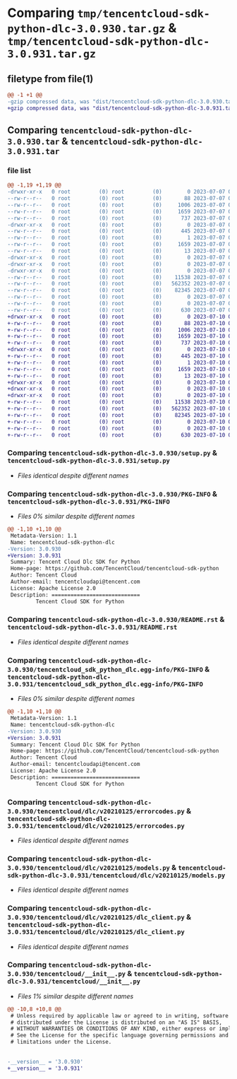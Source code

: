 # Comparing `tmp/tencentcloud-sdk-python-dlc-3.0.930.tar.gz` & `tmp/tencentcloud-sdk-python-dlc-3.0.931.tar.gz`

## filetype from file(1)

```diff
@@ -1 +1 @@
-gzip compressed data, was "dist/tencentcloud-sdk-python-dlc-3.0.930.tar", last modified: Fri Jul  7 00:22:30 2023, max compression
+gzip compressed data, was "dist/tencentcloud-sdk-python-dlc-3.0.931.tar", last modified: Mon Jul 10 00:39:08 2023, max compression
```

## Comparing `tencentcloud-sdk-python-dlc-3.0.930.tar` & `tencentcloud-sdk-python-dlc-3.0.931.tar`

### file list

```diff
@@ -1,19 +1,19 @@
-drwxr-xr-x   0 root         (0) root         (0)        0 2023-07-07 00:22:30.000000 tencentcloud-sdk-python-dlc-3.0.930/
--rw-r--r--   0 root         (0) root         (0)       88 2023-07-07 00:22:30.000000 tencentcloud-sdk-python-dlc-3.0.930/setup.cfg
--rw-r--r--   0 root         (0) root         (0)     1006 2023-07-07 00:22:29.000000 tencentcloud-sdk-python-dlc-3.0.930/setup.py
--rw-r--r--   0 root         (0) root         (0)     1659 2023-07-07 00:22:30.000000 tencentcloud-sdk-python-dlc-3.0.930/PKG-INFO
--rw-r--r--   0 root         (0) root         (0)      737 2023-07-07 00:22:29.000000 tencentcloud-sdk-python-dlc-3.0.930/README.rst
-drwxr-xr-x   0 root         (0) root         (0)        0 2023-07-07 00:22:30.000000 tencentcloud-sdk-python-dlc-3.0.930/tencentcloud_sdk_python_dlc.egg-info/
--rw-r--r--   0 root         (0) root         (0)      445 2023-07-07 00:22:30.000000 tencentcloud-sdk-python-dlc-3.0.930/tencentcloud_sdk_python_dlc.egg-info/SOURCES.txt
--rw-r--r--   0 root         (0) root         (0)        1 2023-07-07 00:22:30.000000 tencentcloud-sdk-python-dlc-3.0.930/tencentcloud_sdk_python_dlc.egg-info/dependency_links.txt
--rw-r--r--   0 root         (0) root         (0)     1659 2023-07-07 00:22:30.000000 tencentcloud-sdk-python-dlc-3.0.930/tencentcloud_sdk_python_dlc.egg-info/PKG-INFO
--rw-r--r--   0 root         (0) root         (0)       13 2023-07-07 00:22:30.000000 tencentcloud-sdk-python-dlc-3.0.930/tencentcloud_sdk_python_dlc.egg-info/top_level.txt
-drwxr-xr-x   0 root         (0) root         (0)        0 2023-07-07 00:22:30.000000 tencentcloud-sdk-python-dlc-3.0.930/tencentcloud/
-drwxr-xr-x   0 root         (0) root         (0)        0 2023-07-07 00:22:30.000000 tencentcloud-sdk-python-dlc-3.0.930/tencentcloud/dlc/
-drwxr-xr-x   0 root         (0) root         (0)        0 2023-07-07 00:22:30.000000 tencentcloud-sdk-python-dlc-3.0.930/tencentcloud/dlc/v20210125/
--rw-r--r--   0 root         (0) root         (0)    11538 2023-07-07 00:22:29.000000 tencentcloud-sdk-python-dlc-3.0.930/tencentcloud/dlc/v20210125/errorcodes.py
--rw-r--r--   0 root         (0) root         (0)   562352 2023-07-07 00:22:29.000000 tencentcloud-sdk-python-dlc-3.0.930/tencentcloud/dlc/v20210125/models.py
--rw-r--r--   0 root         (0) root         (0)    82345 2023-07-07 00:22:29.000000 tencentcloud-sdk-python-dlc-3.0.930/tencentcloud/dlc/v20210125/dlc_client.py
--rw-r--r--   0 root         (0) root         (0)        0 2023-07-07 00:22:29.000000 tencentcloud-sdk-python-dlc-3.0.930/tencentcloud/dlc/v20210125/__init__.py
--rw-r--r--   0 root         (0) root         (0)        0 2023-07-07 00:22:29.000000 tencentcloud-sdk-python-dlc-3.0.930/tencentcloud/dlc/__init__.py
--rw-r--r--   0 root         (0) root         (0)      630 2023-07-07 00:22:29.000000 tencentcloud-sdk-python-dlc-3.0.930/tencentcloud/__init__.py
+drwxr-xr-x   0 root         (0) root         (0)        0 2023-07-10 00:39:08.000000 tencentcloud-sdk-python-dlc-3.0.931/
+-rw-r--r--   0 root         (0) root         (0)       88 2023-07-10 00:39:08.000000 tencentcloud-sdk-python-dlc-3.0.931/setup.cfg
+-rw-r--r--   0 root         (0) root         (0)     1006 2023-07-10 00:39:08.000000 tencentcloud-sdk-python-dlc-3.0.931/setup.py
+-rw-r--r--   0 root         (0) root         (0)     1659 2023-07-10 00:39:08.000000 tencentcloud-sdk-python-dlc-3.0.931/PKG-INFO
+-rw-r--r--   0 root         (0) root         (0)      737 2023-07-10 00:39:08.000000 tencentcloud-sdk-python-dlc-3.0.931/README.rst
+drwxr-xr-x   0 root         (0) root         (0)        0 2023-07-10 00:39:08.000000 tencentcloud-sdk-python-dlc-3.0.931/tencentcloud_sdk_python_dlc.egg-info/
+-rw-r--r--   0 root         (0) root         (0)      445 2023-07-10 00:39:08.000000 tencentcloud-sdk-python-dlc-3.0.931/tencentcloud_sdk_python_dlc.egg-info/SOURCES.txt
+-rw-r--r--   0 root         (0) root         (0)        1 2023-07-10 00:39:08.000000 tencentcloud-sdk-python-dlc-3.0.931/tencentcloud_sdk_python_dlc.egg-info/dependency_links.txt
+-rw-r--r--   0 root         (0) root         (0)     1659 2023-07-10 00:39:08.000000 tencentcloud-sdk-python-dlc-3.0.931/tencentcloud_sdk_python_dlc.egg-info/PKG-INFO
+-rw-r--r--   0 root         (0) root         (0)       13 2023-07-10 00:39:08.000000 tencentcloud-sdk-python-dlc-3.0.931/tencentcloud_sdk_python_dlc.egg-info/top_level.txt
+drwxr-xr-x   0 root         (0) root         (0)        0 2023-07-10 00:39:08.000000 tencentcloud-sdk-python-dlc-3.0.931/tencentcloud/
+drwxr-xr-x   0 root         (0) root         (0)        0 2023-07-10 00:39:08.000000 tencentcloud-sdk-python-dlc-3.0.931/tencentcloud/dlc/
+drwxr-xr-x   0 root         (0) root         (0)        0 2023-07-10 00:39:08.000000 tencentcloud-sdk-python-dlc-3.0.931/tencentcloud/dlc/v20210125/
+-rw-r--r--   0 root         (0) root         (0)    11538 2023-07-10 00:39:08.000000 tencentcloud-sdk-python-dlc-3.0.931/tencentcloud/dlc/v20210125/errorcodes.py
+-rw-r--r--   0 root         (0) root         (0)   562352 2023-07-10 00:39:08.000000 tencentcloud-sdk-python-dlc-3.0.931/tencentcloud/dlc/v20210125/models.py
+-rw-r--r--   0 root         (0) root         (0)    82345 2023-07-10 00:39:08.000000 tencentcloud-sdk-python-dlc-3.0.931/tencentcloud/dlc/v20210125/dlc_client.py
+-rw-r--r--   0 root         (0) root         (0)        0 2023-07-10 00:39:08.000000 tencentcloud-sdk-python-dlc-3.0.931/tencentcloud/dlc/v20210125/__init__.py
+-rw-r--r--   0 root         (0) root         (0)        0 2023-07-10 00:39:08.000000 tencentcloud-sdk-python-dlc-3.0.931/tencentcloud/dlc/__init__.py
+-rw-r--r--   0 root         (0) root         (0)      630 2023-07-10 00:39:08.000000 tencentcloud-sdk-python-dlc-3.0.931/tencentcloud/__init__.py
```

### Comparing `tencentcloud-sdk-python-dlc-3.0.930/setup.py` & `tencentcloud-sdk-python-dlc-3.0.931/setup.py`

 * *Files identical despite different names*

### Comparing `tencentcloud-sdk-python-dlc-3.0.930/PKG-INFO` & `tencentcloud-sdk-python-dlc-3.0.931/PKG-INFO`

 * *Files 0% similar despite different names*

```diff
@@ -1,10 +1,10 @@
 Metadata-Version: 1.1
 Name: tencentcloud-sdk-python-dlc
-Version: 3.0.930
+Version: 3.0.931
 Summary: Tencent Cloud Dlc SDK for Python
 Home-page: https://github.com/TencentCloud/tencentcloud-sdk-python
 Author: Tencent Cloud
 Author-email: tencentcloudapi@tencent.com
 License: Apache License 2.0
 Description: ============================
         Tencent Cloud SDK for Python
```

### Comparing `tencentcloud-sdk-python-dlc-3.0.930/README.rst` & `tencentcloud-sdk-python-dlc-3.0.931/README.rst`

 * *Files identical despite different names*

### Comparing `tencentcloud-sdk-python-dlc-3.0.930/tencentcloud_sdk_python_dlc.egg-info/PKG-INFO` & `tencentcloud-sdk-python-dlc-3.0.931/tencentcloud_sdk_python_dlc.egg-info/PKG-INFO`

 * *Files 0% similar despite different names*

```diff
@@ -1,10 +1,10 @@
 Metadata-Version: 1.1
 Name: tencentcloud-sdk-python-dlc
-Version: 3.0.930
+Version: 3.0.931
 Summary: Tencent Cloud Dlc SDK for Python
 Home-page: https://github.com/TencentCloud/tencentcloud-sdk-python
 Author: Tencent Cloud
 Author-email: tencentcloudapi@tencent.com
 License: Apache License 2.0
 Description: ============================
         Tencent Cloud SDK for Python
```

### Comparing `tencentcloud-sdk-python-dlc-3.0.930/tencentcloud/dlc/v20210125/errorcodes.py` & `tencentcloud-sdk-python-dlc-3.0.931/tencentcloud/dlc/v20210125/errorcodes.py`

 * *Files identical despite different names*

### Comparing `tencentcloud-sdk-python-dlc-3.0.930/tencentcloud/dlc/v20210125/models.py` & `tencentcloud-sdk-python-dlc-3.0.931/tencentcloud/dlc/v20210125/models.py`

 * *Files identical despite different names*

### Comparing `tencentcloud-sdk-python-dlc-3.0.930/tencentcloud/dlc/v20210125/dlc_client.py` & `tencentcloud-sdk-python-dlc-3.0.931/tencentcloud/dlc/v20210125/dlc_client.py`

 * *Files identical despite different names*

### Comparing `tencentcloud-sdk-python-dlc-3.0.930/tencentcloud/__init__.py` & `tencentcloud-sdk-python-dlc-3.0.931/tencentcloud/__init__.py`

 * *Files 1% similar despite different names*

```diff
@@ -10,8 +10,8 @@
 # Unless required by applicable law or agreed to in writing, software
 # distributed under the License is distributed on an "AS IS" BASIS,
 # WITHOUT WARRANTIES OR CONDITIONS OF ANY KIND, either express or implied.
 # See the License for the specific language governing permissions and
 # limitations under the License.
 
 
-__version__ = '3.0.930'
+__version__ = '3.0.931'
```

